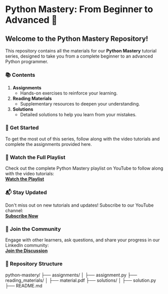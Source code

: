 # **Python Mastery: From Beginner to Advanced** 🐍

## **Welcome to the Python Mastery Repository!**

This repository contains all the materials for our **Python Mastery** tutorial series, designed to take you from a complete beginner to an advanced Python programmer.

### **📚 Contents**

1. **Assignments**
   - Hands-on exercises to reinforce your learning.
2. **Reading Materials**
   - Supplementary resources to deepen your understanding.
3. **Solutions**
   - Detailed solutions to help you learn from your mistakes.

### **🚀 Get Started**

To get the most out of this series, follow along with the video tutorials and complete the assignments provided here.

### **🎥 Watch the Full Playlist**

Check out the complete Python Mastery playlist on YouTube to follow along with the video tutorials:  
[**Watch the Playlist**](https://www.youtube.com/yourplaylistlink)

### **📬 Stay Updated**

Don't miss out on new tutorials and updates! Subscribe to our YouTube channel:  
[**Subscribe Now**](https://www.youtube.com/yoursubscribelink)

### **🤝 Join the Community**

Engage with other learners, ask questions, and share your progress in our LinkedIn community:  
[**Join the Discussion**](https://www.linkedin.com/yourcommunitylink)

### **📁 Repository Structure**

python-mastery/
├── assignments/
│   ├── assignment.py
├── reading_materials/
│   ├── material.pdf
├── solutions/
│   ├── solution.py
├── README.md
